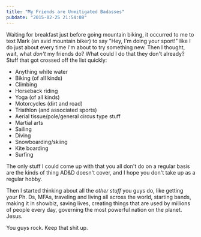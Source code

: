 ```yaml
---
title: "My Friends are Unmitigated Badasses"
pubdate: "2015-02-25 21:54:08"
---
```


Waiting for breakfast just before going mountain biking, it occurred to me to text Mark (an avid mountain biker) to say "Hey, I'm doing your sport!" like I do just about every time I'm about to try something new. Then I thought, wait, what *don't* my friends do? What could I do that they don't already? Stuff that got crossed off the list quickly:

 - Anything white water
 - Biking (of all kinds)
 - Climbing
 - Horseback riding
 - Yoga (of all kinds)
 - Motorcycles (dirt and road)
 - Triathlon (and associated sports)
 - Aerial tissue/pole/general circus type stuff
 - Martial arts
 - Sailing
 - Diving
 - Snowboarding/skiing
 - Kite boarding
 - Surfing

The only stuff I could come up with that you all don't do on a regular basis are the kinds of thing AD&D doesn't cover, and I hope you don't take up as a regular hobby.

Then I started thinking about all the *other stuff* you guys do, like getting your Ph. Ds, MFAs, traveling and living all across the world, starting bands, making it in showbiz, saving lives, creating things that are used by millions of people every day, governing the most powerful nation on the planet. Jesus.


You guys rock. Keep that shit up.